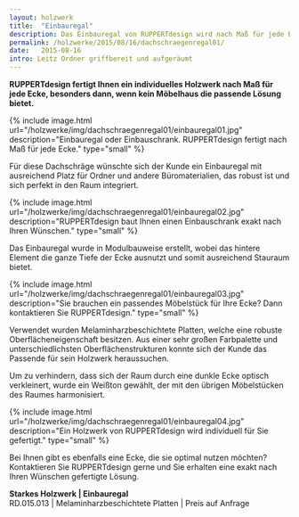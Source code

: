```yaml
---
layout: holzwerk
title:  "Einbauregal"
description: Das Einbauregal von RUPPERTdesign wird nach Maß für jede Ecke gefertigt. 
permalink: /holzwerke/2015/08/16/dachschraegenregal01/
date:   2015-08-16
intro: Leitz Ordner griffbereit und aufgeräumt
---
```




**RUPPERTdesign fertigt Ihnen ein individuelles Holzwerk nach Maß für jede Ecke, 
besonders dann, wenn kein Möbelhaus die passende Lösung bietet.**  


{% include image.html url="/holzwerke/img/dachschraegenregal01/einbauregal01.jpg" description="Einbauregal oder Einbauschrank. RUPPERTdesign fertigt nach Maß für jede Ecke." type="small" %}


Für diese Dachschräge wünschte sich der Kunde ein Einbauregal mit ausreichend Platz für Ordner und andere Büromaterialien, 
das robust ist und sich perfekt in den Raum integriert. 

{% include image.html url="/holzwerke/img/dachschraegenregal01/einbauregal02.jpg" description="RUPPERTdesign baut Ihnen einen Einbauschrank exakt nach Ihren Wünschen." type="small" %}


Das Einbauregal wurde in Modulbauweise erstellt, 
wobei das hintere Element die ganze Tiefe der Ecke ausnutzt und somit ausreichend Stauraum bietet.   


{% include image.html url="/holzwerke/img/dachschraegenregal01/einbauregal03.jpg" description="Sie brauchen ein passendes Möbelstück für Ihre Ecke? Dann kontaktieren Sie RUPPERTdesign." type="small" %}


Verwendet wurden Melaminharzbeschichtete Platten, 
welche eine robuste Oberflächeneigenschaft besitzen. 
Aus einer sehr großen Farbpalette und unterschiedlichsten Oberflächenstrukturen 
konnte sich der Kunde das Passende für sein Holzwerk heraussuchen.

Um zu verhindern, dass sich der Raum durch eine dunkle Ecke optisch verkleinert, 
wurde ein Weißton gewählt, der mit den übrigen Möbelstücken des Raumes harmonisiert. 


{% include image.html url="/holzwerke/img/dachschraegenregal01/einbauregal04.jpg" description="Ein Holzwerk von RUPPERTdesign wird individuell für Sie gefertigt." type="small" %}


Bei Ihnen gibt es ebenfalls eine Ecke, die sie optimal nutzen möchten? 
Kontaktieren Sie RUPPERTdesign gerne und Sie erhalten eine exakt nach Ihren Wünschen gefertigte Lösung.   



**Starkes Holzwerk \| Einbauregal**    
RD.015.013  \|  Melaminharzbeschichtete Platten \|  Preis auf Anfrage
